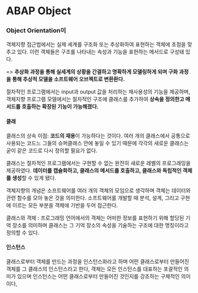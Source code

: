 # ABAP Object

### Object Orientation이

객체지향 접근법에서는 실제 세계를 구조화 또는 추상화하여 표현하는 객체에 초점을 맞추고 있다. 이런 객체들은 구조를 나타내는 속성과 기능을 표현하는 메서드로 구성돼 있다.

=&gt; **추상화 과정을 통해 실세계의 상황을 간결하고 명확하게 모델링하게 되며 구화 과정을 통해 추상적 모델을 소프트웨어 오브젝트로 변환환다.**

절차적인 프로그램에서는 input과 output 값을 처리하는 재사용성의 기능을 제공하며, 객체지향 프로그램 모델에서는 절차적인 구조에 클래스를 추가하여 **상속을 정의한고 메서드를 호출하는 확장된 기능이 가능해졌다.** 

#### 클래

클래스의 상속 이점: **코드의 재용**이 가능하다는 것이다. 여러 개의 클래스에서 공통으로 사용되는 코드느 그들의 슈퍼클래스 안에 놓일 수 있기 때문에 각각의 새로운 클래스는 굳이 같은 코드로 다시 정의할 필요가 없다.

클래스는 절차적인 프로그램에서는 구현할 수 없는 완전히 새로운 레벨의 프로그래밍을 제공하였다. **데이터를 캡슐화하고, 클래스의 메서드를 호출하고, 클래스와 독립적인 객체를 생성**할 수 있게 됐다.  

객체지향의 개념은 소프트웨어를 여러 개의 객체의 모임으로 생각하며 객체는 데이터와 관련 함수를 모아 놓은 것을 의미한다. 소프트웨어를 개발할 때 분석, 설계, 그리고 구현에 이르는 모든 부분을 객체에 기반을 두어 접근한다.  

클래스와 객체 : 프로그래밍 언어에서의 객체는 어떠한 정보를 표현하기 위해 할당된 기억 장소를 의미하며 클래스는 그 기억 장소의 속성을 기술하는 구조에 대한 명칭이라고 정의할 수 있다.

#### 인스턴스

클래스로부터 객체를 만드는 과정을 인스턴스화라고 하며 어떤 클래스로부터 만들어진 객체를 그 클래스의 인스턴스라고 한다, 객체는 모든 인스턴스를 대표하는 포괄적인 의미가 있으며 인스턴스는 어떤 클래스로부터 만들어진 것인지를 강조하는 구체적인 의미이다,





